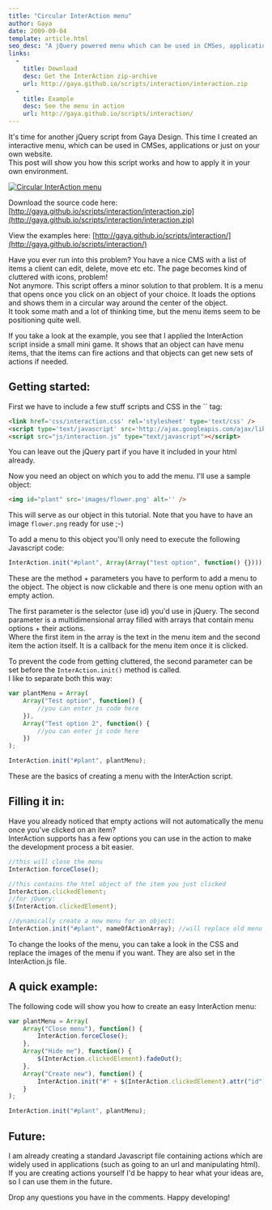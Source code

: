 ```yaml
---
title: "Circular InterAction menu"
author: Gaya
date: 2009-09-04
template: article.html
seo_desc: "A jQuery powered menu which can be used in CMSes, applications or just on your own website. It spawns from the center of an object."
links:
  -
    title: Download
    desc: Get the InterAction zip-archive
    url: http://gaya.github.io/scripts/interaction/interaction.zip
  -
    title: Example
    desc: See the menu in action
    url: http://gaya.github.io/scripts/interaction/
---
```

It's time for another jQuery script from Gaya Design. This time I created an interactive menu, which can be used in CMSes, applications or just on your own website.  
 This post will show you how this script works and how to apply it in your own environment.

[![Circular InterAction menu](/articles/circular-interaction-menu/interactionpost.jpg "Circular InterAction menu")](/articles/circular-interaction-menu/)

<span class="more"></span>

Download the source code here: [http://gaya.github.io/scripts/interaction/interaction.zip](http://gaya.github.io/scripts/interaction/interaction.zip)

View the examples here: [http://gaya.github.io/scripts/interaction/](http://gaya.github.io/scripts/interaction/)

Have you ever run into this problem? You have a nice CMS with a list of items a client can edit, delete, move etc etc. The page becomes kind of cluttered with icons, problem!  
 Not anymore. This script offers a minor solution to that problem. It is a menu that opens once you click on an object of your choice. It loads the options and shows them in a circular way around the center of the object.  
 It took some math and a lot of thinking time, but the menu items seem to be positioning quite well.

If you take a look at the example, you see that I applied the InterAction script inside a small mini game. It shows that an object can have menu items, that the items can fire actions and that objects can get new sets of actions if needed.

Getting started:
----------------

First we have to include a few stuff scripts and CSS in the `` tag:


```html
<link href='css/interaction.css' rel='stylesheet' type='text/css' />
<script type='text/javascript' src='http://ajax.googleapis.com/ajax/libs/jquery/1.3/jquery.min.js'></script>
<script src="js/interaction.js" type="text/javascript"></script>
```


You can leave out the jQuery part if you have it included in your html already.

Now you need an object on which you to add the menu. I'll use a sample object:


```html
<img id="plant" src='images/flower.png' alt='' />
```


This will serve as our object in this tutorial. Note that you have to have an image `flower.png` ready for use ;-)

To add a menu to this object you'll only need to execute the following Javascript code:


```javascript
InterAction.init("#plant", Array(Array("test option", function() {})));
```


These are the method + parameters you have to perform to add a menu to the object. The object is now clickable and there is one menu option with an empty action.

The first parameter is the selector (use id) you'd use in jQuery. The second parameter is a multidimensional array filled with arrays that contain menu options + their actions.  
 Where the first item in the array is the text in the menu item and the second item the action itself. It is a callback for the menu item once it is clicked.

To prevent the code from getting cluttered, the second parameter can be set before the `InterAction.init()` method is called.  
 I like to separate both this way:


```javascript
var plantMenu = Array(
    Array("Test option", function() {
        //you can enter js code here
    }),
    Array("Test option 2", function() {
        //you can enter js code here
    })
);

InterAction.init("#plant", plantMenu);
```


These are the basics of creating a menu with the InterAction script.

Filling it in:
--------------

Have you already noticed that empty actions will not automatically the menu once you've clicked on an item?  
 InterAction supports has a few options you can use in the action to make the development process a bit easier.


```javascript
//this will close the menu
InterAction.forceClose();

//this contains the html object of the item you just clicked
InterAction.clickedElement;
//for jQuery:
$(InterAction.clickedElement);

//dynamically create a new menu for an object:
InterAction.init("#plant", nameOfActionArray); //will replace old menu if one exists
```


To change the looks of the menu, you can take a look in the CSS and replace the images of the menu if you want. They are also set in the InterAction.js file.

A quick example:
----------------

The following code will show you how to create an easy InterAction menu:


```javascript
var plantMenu = Array(
    Array("Close menu"), function() {
        InterAction.forceClose();
    },
    Array("Hide me"), function() {
        $(InterAction.clickedElement).fadeOut();
    },
    Array("Create new"), function() {
        InterAction.init("#" + $(InterAction.clickedElement).attr("id"), plantMenu);
    }
);

InterAction.init("#plant", plantMenu);
```


Future:
-------

I am already creating a standard Javascript file containing actions which are widely used in applications (such as going to an url and manipulating html). If you are creating actions yourself I'd be happy to hear what your ideas are, so I can use them in the future.

Drop any questions you have in the comments. Happy developing!